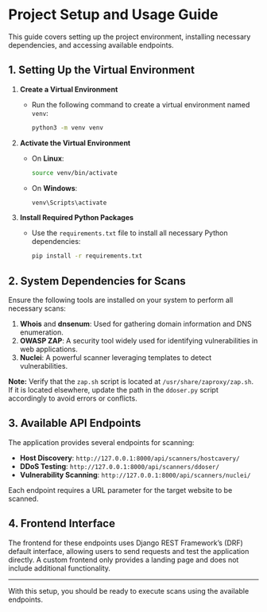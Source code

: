 # Project Setup and Usage Guide

This guide covers setting up the project environment, installing necessary dependencies, and accessing available endpoints.

## 1. Setting Up the Virtual Environment

1. **Create a Virtual Environment**

   - Run the following command to create a virtual environment named `venv`:
     ```bash
     python3 -m venv venv
     ```

2. **Activate the Virtual Environment**

   - On **Linux**:
     ```bash
     source venv/bin/activate
     ```
   - On **Windows**:
     ```bash
     venv\Scripts\activate
     ```

3. **Install Required Python Packages**
   - Use the `requirements.txt` file to install all necessary Python dependencies:
     ```bash
     pip install -r requirements.txt
     ```

## 2. System Dependencies for Scans

Ensure the following tools are installed on your system to perform all necessary scans:

1. **Whois** and **dnsenum**: Used for gathering domain information and DNS enumeration.
2. **OWASP ZAP**: A security tool widely used for identifying vulnerabilities in web applications.
3. **Nuclei**: A powerful scanner leveraging templates to detect vulnerabilities.

**Note:** Verify that the `zap.sh` script is located at `/usr/share/zaproxy/zap.sh`. If it is located elsewhere, update the path in the `ddoser.py` script accordingly to avoid errors or conflicts.

## 3. Available API Endpoints

The application provides several endpoints for scanning:

- **Host Discovery**: `http://127.0.0.1:8000/api/scanners/hostcavery/`
- **DDoS Testing**: `http://127.0.0.1:8000/api/scanners/ddoser/`
- **Vulnerability Scanning**: `http://127.0.0.1:8000/api/scanners/nuclei/`

Each endpoint requires a URL parameter for the target website to be scanned.

## 4. Frontend Interface

The frontend for these endpoints uses Django REST Framework’s (DRF) default interface, allowing users to send requests and test the application directly. A custom frontend only provides a landing page and does not include additional functionality.

---

With this setup, you should be ready to execute scans using the available endpoints.
